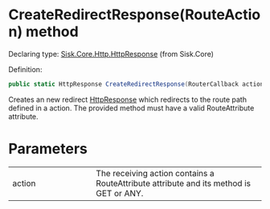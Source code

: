 <!--

Copyrights 2023 Sisk Framework - CypherPotato
Published under MIT license

!!! DO NOT EDIT THIS FILE !!!
This file was generated by a tool in the Sisk package. To edit the information in this documentation,
edit the XML documentation present in the Sisk source code.

-->


# CreateRedirectResponse(RouteAction) method

Declaring type: [Sisk.Core.Http.HttpResponse](/spec/Sisk.Core.Http.HttpResponse.md) (from Sisk.Core)


Definition:

```cs
public static HttpResponse CreateRedirectResponse(RouterCallback action)
```

Creates an new redirect <a href="/spec/Sisk.Core.Http.HttpResponse.md">HttpResponse</a> which redirects to the route path defined in a action. The provided method must have a valid RouteAttribute attribute.


# Parameters

<table>
    <tbody>
<tr>
    <td width="33%">action</td>
    <td>The receiving action contains a RouteAttribute attribute and its method is GET or ANY.</td>
</tr>
    </tbody>
</table>
